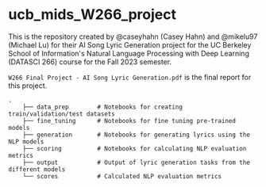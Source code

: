 # ucb_mids_W266_project
This is the repository created by @caseyhahn (Casey Hahn) and @mikelu97 (Michael Lu)
for their AI Song Lyric Generation project for the UC Berkeley School of Information's
Natural Language Processing with Deep Learning (DATASCI 266) course for the Fall 2023
semester.

`W266 Final Project - AI Song Lyric Generation.pdf` is the final report for this project.
```
.
    ├── data_prep        # Notebooks for creating train/validation/test datasets
    ├── fine_tuning      # Notebooks for fine tuning pre-trained models
    ├── generation       # Notebooks for generating lyrics using the NLP models
    ├── scoring          # Notebooks for calculating NLP evaluation metrics
    ├── output           # Output of lyric generation tasks from the different models
    └── scores           # Calculated NLP evaluation metrics
```

